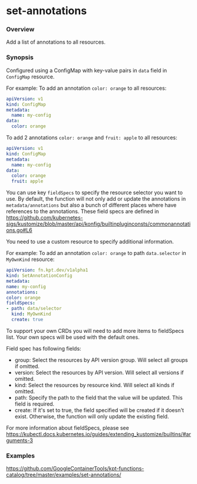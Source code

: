 # set-annotations

### Overview

<!--mdtogo:Short-->

Add a list of annotations to all resources.

<!--mdtogo-->

### Synopsis

<!--mdtogo:Long-->

Configured using a ConfigMap with key-value pairs in `data` field in `ConfigMap`
resource.

For example: To add an annotation `color: orange` to all resources:

```yaml
apiVersion: v1
kind: ConfigMap
metadata:
  name: my-config
data:
  color: orange
```

To add 2 annotations `color: orange` and `fruit: apple` to all resources:

```yaml
apiVersion: v1
kind: ConfigMap
metadata:
  name: my-config
data:
  color: orange
  fruit: apple
```

You can use key `fieldSpecs` to specify the resource selector you want to use.
By default, the function will not only add or update the annotations in
`metadata/annotations` but also a bunch of different places where have
references to the annotations. These field specs are defined in
https://github.com/kubernetes-sigs/kustomize/blob/master/api/konfig/builtinpluginconsts/commonannotations.go#L6

You need to use a custom resource to specify additional information.

For example: To add an annotation `color: orange` to path `data.selector` in
`MyOwnKind` resource:

```yaml
apiVersion: fn.kpt.dev/v1alpha1
kind: SetAnnotationConfig
metadata:
name: my-config
annotations:
color: orange
fieldSpecs:
- path: data/selector
  kind: MyOwnKind
  create: true
```

To support your own CRDs you will need to add more items to fieldSpecs list.
Your own specs will be used with the default ones.

Field spec has following fields:

- group: Select the resources by API version group. Will select all groups if
  omitted.
- version: Select the resources by API version. Will select all versions if
  omitted.
- kind: Select the resources by resource kind. Will select all kinds if omitted.
- path: Specify the path to the field that the value will be updated. This field
  is required.
- create: If it's set to true, the field specified will be created if it doesn't
  exist. Otherwise, the function will only update the existing field.

For more information about fieldSpecs, please see
https://kubectl.docs.kubernetes.io/guides/extending_kustomize/builtins/#arguments-3

<!--mdtogo-->

### Examples

<!-- TODO: update the following link to web page -->

<!--mdtogo:Examples-->

https://github.com/GoogleContainerTools/kpt-functions-catalog/tree/master/examples/set-annotations/

<!--mdtogo-->
